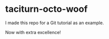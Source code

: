 # taciturn-octo-woof

I made this repo for a Git tutorial as an example.

Now with extra excellence!